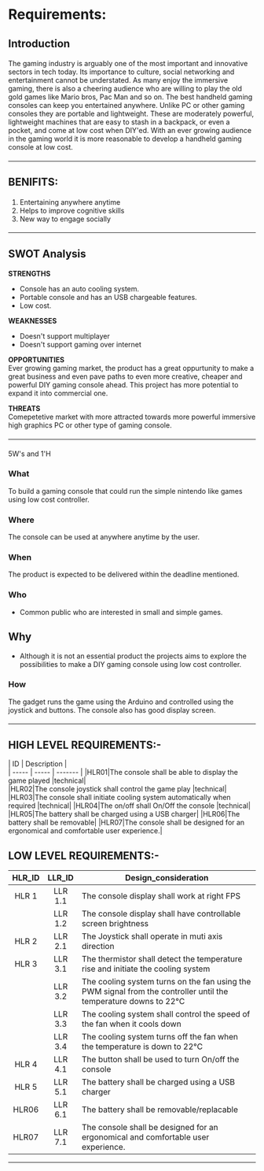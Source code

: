 # Requirements: #

## Introduction ## 
####
The gaming industry is arguably one of the most important and innovative sectors in tech today. Its importance to culture, social networking and entertainment cannot be understated. As many enjoy the immersive gaming, there is also a cheering audience who are willing to play the old gold games like Mario bros, Pac Man and so on. The best handheld gaming consoles can keep you entertained anywhere. Unlike PC or other gaming consoles they are portable and lightweight. These are moderately powerful, lightweight machines that are easy to stash in a backpack, or even a pocket, and come at low cost when DIY'ed.  With an ever growing audience in the gaming world it is more reasonable to develop a handheld gaming console at low cost.
####

---------------------------------------------------------------------------------------------------------------------------------------------------------------------------------
## BENIFITS: ##  
#### 
1. Entertaining anywhere anytime
2. Helps to improve cognitive skills 
3. New way to engage socially 
####


---------------------------------------------------------------------------------------------------------------------------------------------------------------------------------
## SWOT Analysis ##
####
**STRENGTHS**   
* Console has an auto cooling system.
* Portable console and has an USB chargeable features.
* Low cost. 

**WEAKNESSES**  
* Doesn't support multiplayer
* Doesn't support gaming over internet

**OPPORTUNITIES**    
Ever growing gaming market, the product has a great oppurtunity to make a great business and even pave paths to even more creative, cheaper and powerful DIY gaming console ahead. This project has more potential to expand it into commercial one.  

**THREATS**  
Comepetetive market with more attracted towards more powerful immersive high graphics PC or other type of gaming console. 
####

---------------------------------------------------------------------------------------------------------------------------------------------------------------------------------
####
5W's and 1'H

### What ###
To build a gaming console that could run the simple nintendo like games using low cost controller. 
### Where ###
The console can be used at anywhere anytime by the user.
### When ###
The product is expected to be delivered within the deadline mentioned.
### Who ###
* Common public who are interested in small and simple games. 
## Why ##
* Although it is not an essential product the projects aims to explore the possibilities to make a DIY gaming console using low cost controller.  
### How ###
The gadget runs the game using the Arduino and controlled using the joystick and buttons. The console also has good display screen.

####
---------------------------------------------------------------------------------------------------------------------------------------------------------------------------------
## HIGH LEVEL REQUIREMENTS:- ##
| ID | Description |  
| ----- | ----- | ------- | 
|HLR01|The console shall be able to display the game played |technical|  
|HLR02|The console joystick shall control the game play |technical|
|HLR03|The console shall initiate cooling system automatically when required |technical|
|HLR04|The on/off shall On/Off the console |technical|   
|HLR05|The battery shall be charged using a USB charger|
|HLR06|The battery shall be removable|
|HLR07|The console shall be designed for an ergonomical and comfortable user experience.|

## LOW LEVEL REQUIREMENTS:- ##
| HLR_ID |LLR_ID | Design_consideration | 
| :-----: | :-----: | -------------------- | 
| HLR 1 | LLR 1.1 | The console display shall work at right FPS |
| | LLR 1.2 | The console display shall have controllable screen brightness |
| HLR 2 | LLR 2.1 | The Joystick shall operate in muti axis direction |  
| HLR 3 | LLR 3.1 | The thermistor shall detect the temperature rise and initiate the cooling system | 
| | LLR 3.2 | The cooling system turns on the fan using the PWM signal from the controller until the temperature downs to 22°C |
| | LLR 3.3 | The cooling system shall control the speed of the fan when it cools down | 
| | LLR 3.4 | The cooling system turns off the fan when the temperature is down to 22°C |  
| HLR 4 | LLR 4.1 | The button shall be used to turn On/off the console |
| HLR 5 | LLR 5.1 | The battery shall be charged using a USB charger |
| HLR06 | LLR 6.1 | The battery shall be removable/replacable |
| HLR07 | LLR 7.1 | The console shall be designed for an ergonomical and comfortable user experience.|

--------------------------------------------------------------------------------------------------------------------------------------------------------------------------------
